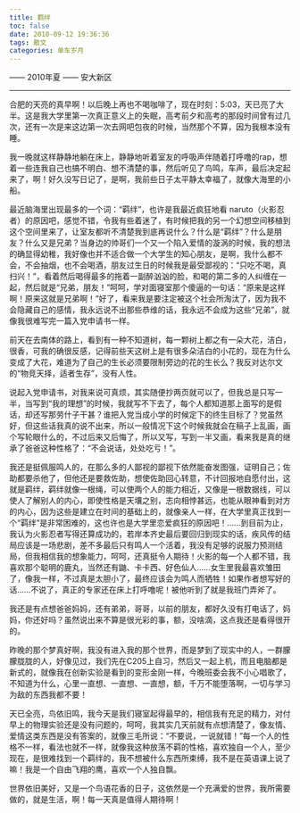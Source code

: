 ```yaml
---
title: 羁绊
toc: false
date: 2010-09-12 19:36:36
tags: 散文
categories: 单车岁月
---
```


—— 2010年夏
—— 安大新区

--------

合肥的天亮的真早啊！以后晚上再也不喝咖啡了，现在时刻：5:03，天已亮了大半。这是我大学里第一次真正意义上的失眠，高考前夕和高考的那段时间曾有过几次，还有一次是来这边第一次去网吧包夜的时候，当然那个不算，因为我根本没有睡。

我一晚就这样静静地躺在床上，静静地听着室友的呼吸声伴随着打呼噜的rap，想着一些连我自己也搞不明白、想不清楚的事，然后听见了鸟鸣，车声，最后决定起来了，啊！好久没写日记了，是啊，我前些日子太平静太幸福了，就像大海里的小船。

最近脑海里出现最多的一个词：“羁绊”，也许是我最近疯狂地看 naruto（火影忍者）的原因吧，感觉不错，令我有些着迷了，有时候把我的另一个幻想空间移植到这个空间里来了，让室友都听不清楚我到底再说什么？什么是“羁绊”？什么是朋友？什么又是兄弟？当身边的帅哥们一个又一个陷入爱情的漩涡的时候，我的想法的确显得幼稚，我好像也并不适合做一个大学生的知心朋友，是啊，我什么都不会，不会抽烟，也不会喝酒，朋友过生日的时候我是最受鄙视的：“只吃不喝，真扫兴！”，看着然后喝得最多的拖着一副醉汹汹的脸，和喝的第二多的人纠缠在一起，然后就是“兄弟，朋友！”呵呵，学对面寝室那个傻逼的一句话：“原来是这样啊！原来这就是兄弟啊！”好了，看来我是要注定被这个社会所淘汰了，因为我不会隐藏自己的感情，我永远说不出那些恭维的话，我永远不会成为这些“兄弟”，就像我很难写完一篇入党申请书一样。

前天在去南体的路上，看到有一种不知道树，每一颗树上都之有一朵大花，洁白，很香，可我的确很反感，记得前些天这树上是有很多朵洁白的小花的，现在为什么变成了大花，难道为了自己的生长必须要限制旁边的花的生长么？我反对达尔文的“物竞天择，适者生存”，没有人性。

说起入党申请书，对我来说可真烦，其实随便抄两页就可以了，但我总是只写一半，当写到“我的理想”的时候，我就写不下去了，每个人都知道那上面写的是假话，却还写那劳什子干甚？谁把入党当成小学的时候定下的终生目标了？党虽然好，但这些话我真的说不出来，所以一般情况下这个时候我就会在稿子上乱画，画个写轮眼什么的，不过后来又后悔了，所以又写，写到一半又画，看来我是真的继承了爸爸这种性格了：“不会说话，处处吃亏！”。

我还是挺佩服鸣人的，在那么多的人鄙视的鄙视下依然能奋发图强，证明自己；佐助都要杀他了，但他还是要救佐助，想使佐助回心转意，不计回报地自愿付出，这就是羁绊，羁绊就像一根绳，可以使两个人的能力相近，又像是一根数据线，可以使人了解别人的内心，即使性格是天壤之别，志向相悖甚远，也能从眼神看到对方的内心，因为这些是建立在时间的基础上的，就像亲人一样，在大学里真正找到一个“羁绊”是非常困难的，这也许也是大学里恋爱疯狂的原因吧！……到目前为止，我认为火影忍者写得还算成功的，若岸本齐史最后要回归到现实的话，疾风传的结局应该是一场悲剧，差不多最后只有鸣人一个活着，我没有足够的说服力预测结局，但我相信我的想象能力，呵呵，还真挺令人期待！火影的每一个人都不错，我喜欢那个聪明的鹿丸，当然还有鼬、卡卡西、好色仙人……女生里我最喜欢雏田了，像我一样，不过真是太胆小了，最终应该会为鸣人而牺牲！如果作者想写好的话……不说了，真正的专家还在床上打呼噜呢！被他听到了就是我班门弄斧了。

我还是有点想爸爸妈妈，还有弟弟，哥哥，以前的朋友，都好久没有打电话了，妈妈，你还好吗？虽然说出来不算是很光彩的事，额，没啥滴，这点我还是看得很开的。

昨晚的那个梦真好啊，我没有进入我的那个世界，而是梦到了现实中的人，一群朦朦胧胧的人，好像见过，我们先在C205上自习，然后又一起上机，而且电脑都是新式的，就像我在创新实验是看到的变形金刚一样，今晚班委会我不小心唱歌了，不知道为什么，心里一直想、一直想、一直想，额，千万不能堕落啊，一切与学习为敌的东西我都不要！

天已全亮，鸟依旧鸣，我今天是我们寝室起得最早的，相信我有充足的精力，对付早上的物理实验还是没有问题的，呵呵，我其实几天前就有点想清楚了，像友情、爱情这类东西是没有答案的，就像三毛所说：“不要说，一说就错！”每一个人的性格不一样，看法也就不一样，就像我这种放荡不羁的性格，喜欢独自一个人，至少现在，是很难找到一个羁绊的，我不想被什么东西所束缚，我不是在英语课上说了嘛！我是一个自由飞翔的鹰，喜欢一个人独自飘。

世界依旧美好，又是一个鸟语花香的日子，这依然是一个充满爱的世界，我所需要做的，就是生活，啊！每一天真是值得人期待啊！

